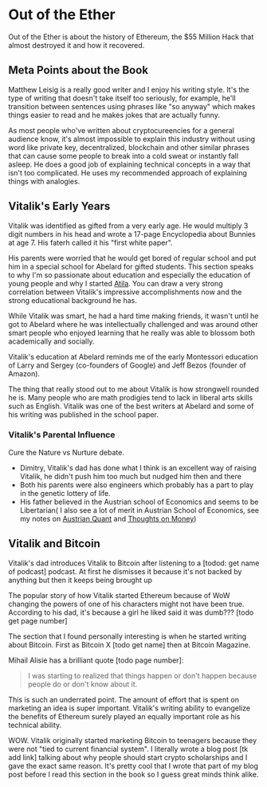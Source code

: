 # Out of the Ether

Out of the Ether is about the history of Ethereum, the $55 Million Hack that almost destroyed it and how it recovered.

## Meta Points about the Book

Matthew Leisig is a really good writer and I enjoy his writing style. It's the type of writing that doesn't take itself too seriously, for example, he'll transition between sentences using phrases like "so anyway" which makes things easier to read and he makes jokes that are actually funny. 

As most people who've written about cryptocureencies for a general audience know, it's almost impossible to explain this industry without using word like private key, decentralized, blockchain and other similar phrases that can cause some people to break into a cold sweat or instantly fall asleep. He does a good job of explaining technical concepts in a way that isn't too complicated. He uses my recommended approach of explaining things with analogies.

## Vitalik's Early Years

Vitalik was identified as gifted from a very early age. He would multiply 3 digit numbers in his head and wrote a 17-page Encyclopedia about Bunnies at age 7. His faterh called it his "first white paper".

His parents were worried that he would get bored of regular school and put him in a special school for Abelard for gifted students. This section speaks to why I'm so passionate about education and especially the education of young people and why I started [Atila](https://atila.ca/). You can draw a very strong correlation between Vitalik's impressive accomplishments now and the strong educational background he has.

While Vitalik was smart, he had a hard time making friends, it wasn't until he got to Abelard where he was intellectually challenged and was around other smart people who enjoyed learning that he really was able to blossom both academically and socially.

Vitalik's education at Abelard reminds me of the early Montessori education of Larry and Sergey (co-founders of Google) and Jeff Bezos (founder of Amazon).

The thing that really stood out to me about Vitalik is how strongwell rounded he is. Many people who are math prodigies tend to lack in liberal arts skills such as English. Vitalik was one of the best writers at Abelard and some of his writing was published in the school paper. 

### Vitalik's Parental Influence

Cure the Nature vs Nurture debate.

- Dimitry, Vitalik's dad has done what I think is an excellent way of raising Vitalik, he didn't push him too much but nudged him then and there
- Both his parents were also engineers which probably has a part to play in the genetic lottery of life. 
- His father believed in the Austrian school of Economics and seems to be Libertarian( I also see a lot of merit in Austrian School of Economics, see my notes on [Austrian Quant](https://blog.tomiwa.ca/austrian-quant/) and [Thoughts on Money](https://blog.tomiwa.ca/thoughts-on-money))


## Vitalik and Bitcoin

Vitalik's dad introduces Vitalik to Bitcoin after listening to a [todod: get name of podcast] podcast. At first he dismisses it because it's not backed by anything but then it keeps being brought up

The popular story of how Vitalik started Ethereum because of WoW changing the powers of one of his characters might not have been true. According to his dad, it's because a girl he liked said it was dumb??? [todo get page number]

The section that I found personally interesting is when he started writing about Bitcoin. First as Bitcoin X [todo get name] then at Bitcoin Magazine.

Mihail Alisie has a brilliant quote [todo page number]: 
> I was starting to realized that things happen or don't happen because people do or don't know about it.

This is such an underrated point. The amount of effort that is spent on marketing an idea is super important. Vitalik's writing ability to evangelize the benefits of Ethereum surely played an equally important role as his technical ability.

WOW. Vitalik originally started marketing Bitcoin to teenagers because they were not "tied to current financial system". I literally wrote a blog post [tk add link] talking about why people should start crypto scholarships and I gave the exact same reason. It's pretty cool that I wrote that part of my blog post before I read this section in the book so I guess great minds think alike.

